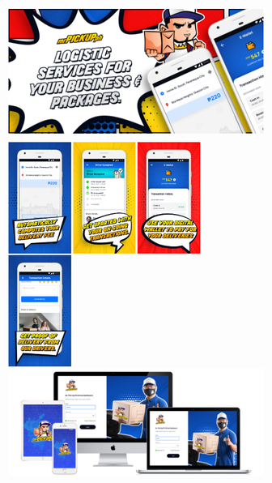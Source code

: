 ![Welcome](screens/00-welcome.jpg)
<div>
    <img src="screens/mobile/01.jpg" width="24.55%" />
    <img src="screens/mobile/02.jpg" width="24.55%" />
    <img src="screens/mobile/03.jpg" width="24.55%" />
    <img src="screens/mobile/04.jpg" width="24.55%" />
</div>
<img src="screens/01-landing.png" />